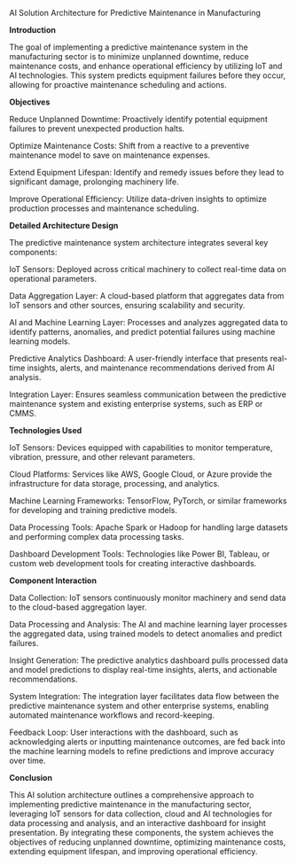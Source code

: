 AI Solution Architecture for Predictive Maintenance in Manufacturing

**Introduction**

The goal of implementing a predictive maintenance system in the manufacturing sector is to minimize unplanned downtime, reduce maintenance costs, and enhance operational efficiency by utilizing IoT and AI technologies. This system predicts equipment failures before they occur, allowing for proactive maintenance scheduling and actions.

**Objectives**

Reduce Unplanned Downtime: Proactively identify potential equipment failures to prevent unexpected production halts.

Optimize Maintenance Costs: Shift from a reactive to a preventive maintenance model to save on maintenance expenses.

Extend Equipment Lifespan: Identify and remedy issues before they lead to significant damage, prolonging machinery life.

Improve Operational Efficiency: Utilize data-driven insights to optimize production processes and maintenance scheduling.

**Detailed Architecture Design**

The predictive maintenance system architecture integrates several key components:

IoT Sensors: Deployed across critical machinery to collect real-time data on operational parameters.

Data Aggregation Layer: A cloud-based platform that aggregates data from IoT sensors and other sources, ensuring scalability and security.

AI and Machine Learning Layer: Processes and analyzes aggregated data to identify patterns, anomalies, and predict potential failures using machine learning models.

Predictive Analytics Dashboard: A user-friendly interface that presents real-time insights, alerts, and maintenance recommendations derived from AI analysis.

Integration Layer: Ensures seamless communication between the predictive maintenance system and existing enterprise systems, such as ERP or CMMS.

**Technologies Used**

IoT Sensors: Devices equipped with capabilities to monitor temperature, vibration, pressure, and other relevant parameters.

Cloud Platforms: Services like AWS, Google Cloud, or Azure provide the infrastructure for data storage, processing, and analytics.

Machine Learning Frameworks: TensorFlow, PyTorch, or similar frameworks for developing and training predictive models.

Data Processing Tools: Apache Spark or Hadoop for handling large datasets and performing complex data processing tasks.

Dashboard Development Tools: Technologies like Power BI, Tableau, or custom web development tools for creating interactive dashboards.

**Component Interaction**

Data Collection: IoT sensors continuously monitor machinery and send data to the cloud-based aggregation layer.

Data Processing and Analysis: The AI and machine learning layer processes the aggregated data, using trained models to detect anomalies and predict failures.

Insight Generation: The predictive analytics dashboard pulls processed data and model predictions to display real-time insights, alerts, and actionable recommendations.

System Integration: The integration layer facilitates data flow between the predictive maintenance system and other enterprise systems, enabling automated maintenance workflows and record-keeping.

Feedback Loop: User interactions with the dashboard, such as acknowledging alerts or inputting maintenance outcomes, are fed back into the machine learning models to refine predictions and improve accuracy over time.

**Conclusion**

This AI solution architecture outlines a comprehensive approach to implementing predictive maintenance in the manufacturing sector, leveraging IoT sensors for data collection, cloud and AI technologies for data processing and analysis, and an interactive dashboard for insight presentation. By integrating these components, the system achieves the objectives of reducing unplanned downtime, optimizing maintenance costs, extending equipment lifespan, and improving operational efficiency.

